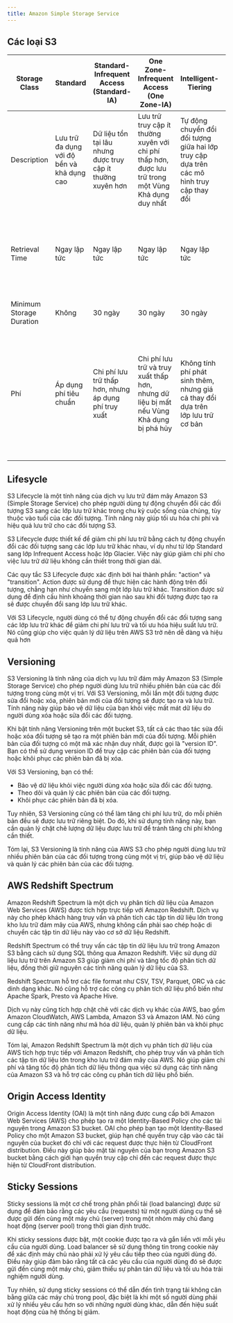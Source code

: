 ```yaml
---
title: Amazon Simple Storage Service
---
```


## Các loại S3

| Storage Class            | Standard                                   | Standard-Infrequent Access (Standard-IA)                    | One Zone-Infrequent Access (One Zone-IA)                                                             | Intelligent-Tiering                                                                       | Glacier                                                                    | Glacier Deep Archive                                                                      |
| ------------------------ | ------------------------------------------ | ----------------------------------------------------------- | ---------------------------------------------------------------------------------------------------- | ----------------------------------------------------------------------------------------- | -------------------------------------------------------------------------- | ----------------------------------------------------------------------------------------- |
| Description              | Lưu trữ đa dụng với độ bền và khả dụng cao | Dữ liệu tồn tại lâu nhưng được truy cập ít thường xuyên hơn | Lưu trữ truy cập ít thường xuyên với chi phí thấp hơn, được lưu trữ trong một Vùng Khả dụng duy nhất | Tự động chuyển đổi đối tượng giữa hai lớp truy cập dựa trên các mô hình truy cập thay đổi | Lưu trữ chi phí rất thấp để lưu trữ dữ liệu lưu trữ                        | Lưu trữ chi phí thấp nhất để lưu trữ và bảo quản số liệu lâu dài                          |
| Retrieval Time           | Ngay lập tức                               | Ngay lập tức                                                | Ngay lập tức                                                                                         | Ngay lập tức                                                                              | Nhanh (1-5 phút), Tiêu chuẩn (3-5 giờ), Giá sỉ (5-12 giờ)                  | Tiêu chuẩn (12 giờ), Giá sỉ (48 giờ)                                                      |
| Minimum Storage Duration | Không                                      | 30 ngày                                                     | 30 ngày                                                                                              | 30 ngày                                                                                   | 90 ngày                                                                    | 180 ngày                                                                                  |
| Phí                      | Áp dụng phí tiêu chuẩn                     | Chi phí lưu trữ thấp hơn, nhưng áp dụng phí truy xuất       | Chi phí lưu trữ và truy xuất thấp hơn, nhưng dữ liệu bị mất nếu Vùng Khả dụng bị phá hủy             | Không tính phí phát sinh thêm, nhưng giá cả thay đổi dựa trên lớp lưu trữ cơ bản          | Chi phí lưu trữ và truy xuất thấp hơn, nhưng áp dụng phí truy xuất bổ sung | Chi phí lưu trữ và truy xuất thấp nhất, nhưng áp dụng phí phát sinh truy xuất dữ liệu cao |

## Lifesycle

S3 Lifecycle là một tính năng của dịch vụ lưu trữ đám mây Amazon S3 (Simple Storage Service) cho phép người dùng tự động chuyển đổi các đối tượng S3 sang các lớp lưu trữ khác trong chu kỳ cuộc sống của chúng, tùy thuộc vào tuổi của các đối tượng. Tính năng này giúp tối ưu hóa chi phí và hiệu quả lưu trữ cho các đối tượng S3.

S3 Lifecycle được thiết kế để giảm chi phí lưu trữ bằng cách tự động chuyển đổi các đối tượng sang các lớp lưu trữ khác nhau, ví dụ như từ lớp Standard sang lớp Infrequent Access hoặc lớp Glacier. Việc này giúp giảm chi phí cho việc lưu trữ dữ liệu không cần thiết trong thời gian dài.

Các quy tắc S3 Lifecycle được xác định bởi hai thành phần: "action" và "transition". Action được sử dụng để thực hiện các hành động trên đối tượng, chẳng hạn như chuyển sang một lớp lưu trữ khác. Transition được sử dụng để định cấu hình khoảng thời gian nào sau khi đối tượng được tạo ra sẽ được chuyển đổi sang lớp lưu trữ khác.

Với S3 Lifecycle, người dùng có thể tự động chuyển đổi các đối tượng sang các lớp lưu trữ khác để giảm chi phí lưu trữ và tối ưu hóa hiệu suất lưu trữ. Nó cũng giúp cho việc quản lý dữ liệu trên AWS S3 trở nên dễ dàng và hiệu quả hơn

## Versioning

S3 Versioning là tính năng của dịch vụ lưu trữ đám mây Amazon S3 (Simple Storage Service) cho phép người dùng lưu trữ nhiều phiên bản của các đối tượng trong cùng một vị trí. Với S3 Versioning, mỗi lần một đối tượng được sửa đổi hoặc xóa, phiên bản mới của đối tượng sẽ được tạo ra và lưu trữ. Tính năng này giúp bảo vệ dữ liệu của bạn khỏi việc mất mát dữ liệu do người dùng xóa hoặc sửa đổi các đối tượng.

Khi bật tính năng Versioning trên một bucket S3, tất cả các thao tác sửa đổi hoặc xóa đối tượng sẽ tạo ra một phiên bản mới của đối tượng. Mỗi phiên bản của đối tượng có một mã xác nhận duy nhất, được gọi là "version ID". Bạn có thể sử dụng version ID để truy cập các phiên bản của đối tượng hoặc khôi phục các phiên bản đã bị xóa.

Với S3 Versioning, bạn có thể:

- Bảo vệ dữ liệu khỏi việc người dùng xóa hoặc sửa đổi các đối tượng.
- Theo dõi và quản lý các phiên bản của các đối tượng.
- Khôi phục các phiên bản đã bị xóa.

Tuy nhiên, S3 Versioning cũng có thể làm tăng chi phí lưu trữ, do mỗi phiên bản đều sẽ được lưu trữ riêng biệt. Do đó, khi sử dụng tính năng này, bạn cần quản lý chặt chẽ lượng dữ liệu được lưu trữ để tránh tăng chi phí không cần thiết.

Tóm lại, S3 Versioning là tính năng của AWS S3 cho phép người dùng lưu trữ nhiều phiên bản của các đối tượng trong cùng một vị trí, giúp bảo vệ dữ liệu và quản lý các phiên bản của các đối tượng.

## AWS Redshift Spectrum

Amazon Redshift Spectrum là một dịch vụ phân tích dữ liệu của Amazon Web Services (AWS) được tích hợp trực tiếp với Amazon Redshift. Dịch vụ này cho phép khách hàng truy vấn và phân tích các tập tin dữ liệu lớn trong kho lưu trữ đám mây của AWS, nhưng không cần phải sao chép hoặc di chuyển các tập tin dữ liệu này vào cơ sở dữ liệu Redshift.

Redshift Spectrum có thể truy vấn các tập tin dữ liệu lưu trữ trong Amazon S3 bằng cách sử dụng SQL thông qua Amazon Redshift. Việc sử dụng dữ liệu lưu trữ trên Amazon S3 giúp giảm chi phí và tăng tốc độ phân tích dữ liệu, đồng thời giữ nguyên các tính năng quản lý dữ liệu của S3.

Redshift Spectrum hỗ trợ các file format như CSV, TSV, Parquet, ORC và các dinh dạng khác. Nó cũng hỗ trợ các công cụ phân tích dữ liệu phổ biến như Apache Spark, Presto và Apache Hive.

Dịch vụ này cũng tích hợp chặt chẽ với các dịch vụ khác của AWS, bao gồm Amazon CloudWatch, AWS Lambda, Amazon S3 và Amazon IAM. Nó cũng cung cấp các tính năng như mã hóa dữ liệu, quản lý phiên bản và khôi phục dữ liệu.

Tóm lại, Amazon Redshift Spectrum là một dịch vụ phân tích dữ liệu của AWS tích hợp trực tiếp với Amazon Redshift, cho phép truy vấn và phân tích các tập tin dữ liệu lớn trong kho lưu trữ đám mây của AWS. Nó giúp giảm chi phí và tăng tốc độ phân tích dữ liệu thông qua việc sử dụng các tính năng của Amazon S3 và hỗ trợ các công cụ phân tích dữ liệu phổ biến.

## Origin Access Identity

Origin Access Identity (OAI) là một tính năng được cung cấp bởi Amazon Web Services (AWS) cho phép tạo ra một Identity-Based Policy cho các tài nguyên trong Amazon S3 bucket. OAI cho phép bạn tạo một Identity-Based Policy cho một Amazon S3 bucket, giúp hạn chế quyền truy cập vào các tài nguyên của bucket đó chỉ với các request được thực hiện từ CloudFront distribution. Điều này giúp bảo mật tài nguyên của bạn trong Amazon S3 bucket bằng cách giới hạn quyền truy cập chỉ đến các request được thực hiện từ CloudFront distribution.

## Sticky Sessions

Sticky sessions là một cơ chế trong phân phối tải (load balancing) được sử dụng để đảm bảo rằng các yêu cầu (requests) từ một người dùng cụ thể sẽ được gửi đến cùng một máy chủ (server) trong một nhóm máy chủ đang hoạt động (server pool) trong thời gian định trước.

Khi sticky sessions được bật, một cookie được tạo ra và gắn liền với mỗi yêu cầu của người dùng. Load balancer sẽ sử dụng thông tin trong cookie này để xác định máy chủ nào phải xử lý yêu cầu tiếp theo của người dùng đó. Điều này giúp đảm bảo rằng tất cả các yêu cầu của người dùng đó sẽ được gửi đến cùng một máy chủ, giảm thiểu sự phân tán dữ liệu và tối ưu hóa trải nghiệm người dùng.

Tuy nhiên, sử dụng sticky sessions có thể dẫn đến tình trạng tải không cân bằng giữa các máy chủ trong pool, đặc biệt là khi một số người dùng phải xử lý nhiều yêu cầu hơn so với những người dùng khác, dẫn đến hiệu suất hoạt động của hệ thống bị giảm.
